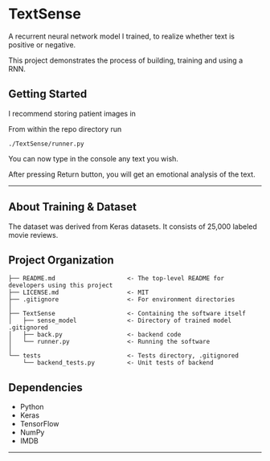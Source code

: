 TextSense
==============================

A recurrent neural network model I trained, to realize whether text is positive or negative.

This project demonstrates the process of building, training and using a RNN.

Getting Started
------------

I recommend storing patient images in

From within the repo directory run

`./TextSense/runner.py`

You can now type in the console any text you wish.

After pressing Return button, you will get an emotional analysis of the text.

-----
About Training & Dataset
--

The dataset was derived from Keras datasets. It consists of 25,000 labeled movie reviews.

Project Organization
------------

    ├── README.md                    <- The top-level README for developers using this project
    ├── LICENSE.md                   <- MIT
    ├── .gitignore                   <- For environment directories
    │
    ├── TextSense                    <- Containing the software itself
    │   ├── sense_model              <- Directory of trained model .gitignored
    │   ├── back.py                  <- backend code
    │   └── runner.py                <- Running the software
    │
    └── tests                        <- Tests directory, .gitignored
        └── backend_tests.py         <- Unit tests of backend
 
Dependencies
------------

- Python
- Keras
- TensorFlow
- NumPy
- IMDB
--------
